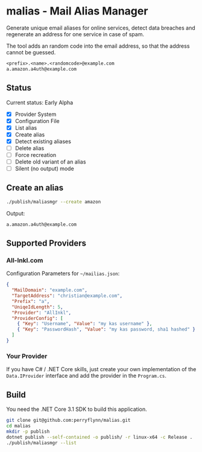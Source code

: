 # malias - Mail Alias Manager

Generate unique email aliases for online services,
detect data breaches and regenerate an address for
one service in case of spam.

The tool adds an random code into the email address,
so that the address cannot be guessed.

```txt
<prefix>.<name>.<randomcode>@example.com
a.amazon.a4uth@example.com
```

## Status

Current status: Early Alpha

- [x] Provider System
- [x] Configuration File
- [x] List alias
- [x] Create alias
- [x] Detect existing aliases
- [ ] Delete alias
- [ ] Force recreation
- [ ] Delete old variant of an alias
- [ ] Silent (no output) mode

## Create an alias

```sh
./publish/maliasmgr --create amazon
```

Output:

```txt
a.amazon.a4uth@example.com
```

## Supported Providers

### All-Inkl.com

Configuration Parameters for `~/mailias.json`:

```json
{
  "MailDomain": "example.com",
  "TargetAddress": "christian@example.com",
  "Prefix": "a",
  "UniqeIdLength": 5,
  "Provider": "AllInkl",
  "ProviderConfig": [
    { "Key": "Username", "Value": "my kas username" },
    { "Key": "PasswordHash", "Value": "my kas password, sha1 hashed" }
  ]
}
```

### Your Provider

If you have C# / .NET Core skills, just create your own implementation of the `Data.IProvider`
interface and add the provider in the `Program.cs`.

## Build

You need the .NET Core 3.1 SDK to build this application.

```sh
git clone git@github.com:perryflynn/malias.git
cd malias
mkdir -p publish
dotnet publish --self-contained -o publish/ -r linux-x64 -c Release .
./publish/maliasmgr --list
```
